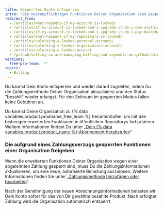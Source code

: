 ```yaml
---
title: Gesperrtes Konto entsperren
intro: 'Die kostenpflichtigen Funktionen Deiner Organisation sind gesperrt, wenn Deine Zahlung aufgrund von Zahlungsproblemen verspätet ist.'
redirect_from:
  - /articles/what-happens-if-my-account-is-locked/
  - /articles/if-my-account-is-locked-and-i-upgrade-it-do-i-owe-anything-for-previous-time/
  - /articles/if-my-account-is-locked-and-i-upgrade-it-do-i-pay-backcharges/
  - /articles/what-happens-if-my-repository-is-locked/
  - /articles/unlocking-a-locked-personal-account/
  - /articles/unlocking-a-locked-organization-account/
  - /articles/unlocking-a-locked-account
  - /github/setting-up-and-managing-billing-and-payments-on-github/unlocking-a-locked-account
versions:
  free-pro-team: '*'
topics:
  - Billing
---
```

Du kannst Dein Konto entsperren und wieder darauf zugreifen, indem Du die Zahlungsmethode Deiner Organisation aktualisierst und den Status "bezahlt" wieder erlangst. Für den Zeitraum im gesperrten Modus fallen keine Gebühren an.

Du kannst Deine Organisation zu {% data variables.product.prodname_free_team %} herunterstufen, um mit den bisherigen erweiterten Funktionen in öffentlichen Repositorys fortzufahren. Weitere Informationen findest Du unter „[Dein {% data variables.product.product_name %}-Abonnement herabstufen](/github/setting-up-and-managing-billing-and-payments-on-github/downgrading-your-github-subscription)"

### Die aufgrund eines Zahlungsverzugs gesperrten Funktionen einer Organisation freigeben

Wenn die erweiterten Funktionen Deiner Organisation wegen einer abgelehnten Zahlung gesperrt sind, muss Du die Zahlungsinformationen aktualisieren, um eine neue, autorisierte Belastung auszulösen. Weitere Informationen finden Sie unter „[Zahlungsmethode hinzufügen oder bearbeiten](/articles/adding-or-editing-a-payment-method)“.

Nach der Genehmigung der neuen Abrechnungsinformationen belasten wir Dein Konto sofort für das von Dir gewählte bezahlte Produkt. Nach erfolgter Zahlung wird die Organisation automatisch entsperrt.
